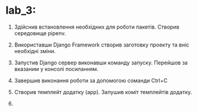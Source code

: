 # lab_3:

1. Здійснив встановлення необхідних для роботи пакетів. Створив середовище pipenv.

2. Використавши  Django Framework створив  заготовку проекту та  вніс необхідні зміни.

3. Запустив Django сервер виконавши команду запуску. Перейшов за вказаним у консолі посиланням. 

4. Завершив виконання роботи за допомогою соманди Ctrl+C 

5. Створив темплейт додатку (app). Запушив коміт темплейтів додатку.

6. 

